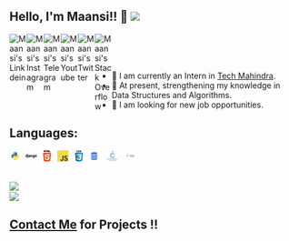 ## Hello, I'm Maansi!! 👋 ![](https://komarev.com/ghpvc/?username=your-github-username) 



<a href="https://www.linkedin.com/in/maansiverma8/">
  <img align="left" alt="Maansi's Linkdein" width="30px" src="https://img.icons8.com/fluent/48/4a90e2/linkedin.png" />
</a>

<a href="https://www.instagram.com/maansi8/">
  <img align="left" alt="Maansi's Instagram" width="30px" src="https://img.icons8.com/fluent/48/4a90e2/instagram-new.png"/>
</a>

<a href="https://t.me/maan1702">
  <img align="left" alt="Maansi's Telegram" width="30px" src="https://img.icons8.com/ios-filled/50/4a90e2/telegram-app.png"/>
</a>

<a href="https://www.youtube.com/channel/UCTRuU89_1O9lkpErP6FnbSg">
  <img align="left" alt="Maansi's Youtube" width="30px"  src="https://img.icons8.com/fluent/48/fa314a/youtube-play.png" />
</a>

<a href="https://twitter.com/pyMaansi">
  <img align="left" alt="Maansi's Twitter" width="30px" src="https://img.icons8.com/fluent/48/4a90e2/twitter.png" />
</a>

<a href="https://stackoverflow.com/users/11545896/maansi">
  <img align="left" alt="Maansi's Stack Overflow" width="30px" src="https://img.icons8.com/color/48/000000/stackoverflow.png"/>
</a>



<br/>
<br/>
<br/>


- 🔭 I am currently an Intern in [Tech Mahindra](https://www.techmahindra.com/en-in/?f=1898030218).
- 🌱 At present, strengthening my knowledge in Data Structures and Algorithms.
- 👯 I am looking for new job opportunities.
<!--- 🤔 I’m looking for help 
- 💬 Ask me about
- 📫 How to reach me: 
- 😄 Pronouns: 
- ⚡ Fun fact: 
-->

## Languages:

<code><img height="20" src="https://raw.githubusercontent.com/github/explore/80688e429a7d4ef2fca1e82350fe8e3517d3494d/topics/python/python.png"></code>&nbsp;
<code><img height="20" src="https://raw.githubusercontent.com/github/explore/80688e429a7d4ef2fca1e82350fe8e3517d3494d/topics/django/django.png"></code>&nbsp;
<code><img height="20" src="https://raw.githubusercontent.com/github/explore/80688e429a7d4ef2fca1e82350fe8e3517d3494d/topics/html/html.png"></code>&nbsp;
<code><img height="20" src="https://raw.githubusercontent.com/github/explore/80688e429a7d4ef2fca1e82350fe8e3517d3494d/topics/javascript/javascript.png"></code>&nbsp;
<code><img height="20" src="https://raw.githubusercontent.com/github/explore/80688e429a7d4ef2fca1e82350fe8e3517d3494d/topics/css/css.png"></code>&nbsp;
<code><img height="20" src="https://raw.githubusercontent.com/github/explore/80688e429a7d4ef2fca1e82350fe8e3517d3494d/topics/sql/sql.png"></code> &nbsp;   <code><img height="20" src="https://raw.githubusercontent.com/github/explore/80688e429a7d4ef2fca1e82350fe8e3517d3494d/topics/c/c.png"></code> &nbsp; <code><img height="20" src="https://raw.githubusercontent.com/github/explore/80688e429a7d4ef2fca1e82350fe8e3517d3494d/topics/java/java.png"></code>  

<div style = "margin-top:30px;">
    <a href="https://github.com/Maan17" >
    <img align="center" src="https://github-readme-stats.vercel.app/api/top-langs/?username=Maan17&layout=compact&theme=highcontrast" />
    </a><br>
    <a href="https://github.com/Maan17">
    <img align="center" src="https://github-readme-stats.vercel.app/api?username=Maan17&hide=prs,issues&theme=highcontrast" />
    </a>
</div>
<div align="left" style = "margin-top:20px;">

## [Contact Me](https://t.me/maan1702) for Projects !!

</div>

